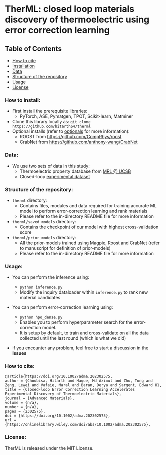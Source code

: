 # TherML: closed loop materials discovery of thermoelectric using error correction learning

## Table of Contents

- [How to cite](#how-to-cite)
- [Installation](#how-to-install)
- [Data](#data)
- [Structure of the repository](#structure-of-the-repository)
- [Usage](#usage)
- [License](#license)

### How to install: 
- First install the prerequisite libraries:
  * PyTorch, ASE, Pymatgen, TPOT, Scikit-learn, Matminer
- Clone this library locally as: ```git clone https://github.com/hitarth64/therml```
- Optional installs (refer to [optionals](therml/optionals.md) for more information):
  * ROOST from https://github.com/CompRhys/roost
  * CrabNet from https://github.com/anthony-wang/CrabNet

### Data: 
- We use two sets of data in this study:
  * Thermoelectric property database from [MRL @ UCSB](http://www.mrl.ucsb.edu:8080/datamine/thermoelectric.jsp)
  * Closed-loop [experimental dataset](therml/featurized_experimental_data.pkl)

### Structure of the repository:
- ```therml``` directory:
  * Contains files, modules and data required for training accurate ML model to perform error-correction learning and rank materials
  * Please refer to the in-directory README file for more information
- ```therml/saved_models``` directory:
  * Contains the checkpoint of our model with highest cross-validation score 
- ```therml/prior_models``` directory:
  * All the prior-models trained using Magpie, Roost and CrabNet (refer to manuscript for definition of prior-models)
  * Please refer to the in-directory README file for more information

### Usage:

- You can perform the inference using:
  * ```python inference.py```
  * Modify the inquiry dataloader within ```inference.py``` to rank new material candidates
  
- You can perform error-correction learning using:
  * ```python hpo_dense.py```
  * Enables you to perform hyperparameter search for the error-correction model.
  * It is setup by default, to train and cross-validate on all the data collected until the last round (which is what we did)
  
- If you encounter any problem, feel free to start a discussion in the **Issues**

### How to cite:
```
@article{https://doi.org/10.1002/adma.202302575,
author = {Choubisa, Hitarth and Haque, Md Azimul and Zhu, Tong and Zeng, Lewei and Vafaie, Maral and Baran, Derya and Sargent, Edward H},
title = {Closed-loop Error Correction Learning Accelerates Experimental Discovery of Thermoelectric Materials},
journal = {Advanced Materials},
volume = {n/a},
number = {n/a},
pages = {2302575},
doi = {https://doi.org/10.1002/adma.202302575},
url = {https://onlinelibrary.wiley.com/doi/abs/10.1002/adma.202302575},
 ```

### License:
TherML is released under the MIT License. 
